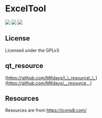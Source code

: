 # ExcelTool
[![](https://img.shields.io/badge/License-GPLv3-red?style=flat-square)](LICENSE.txt)
[![](https://img.shields.io/badge/qt__resource-__resource\_\_-green?style=flat-square)](https://github.com/MKdays/__resource__)
[![](https://img.shields.io/badge/Resources-icons8-blue?style=flat-square)](https://icons8.com/icons)

## License

Licensed under the GPLv3

## qt_resource
[https://github.com/MKdays/\_\_resource\_\_](https://github.com/MKdays/__resource__)


## Resources
Resources are from https://icons8.com/
